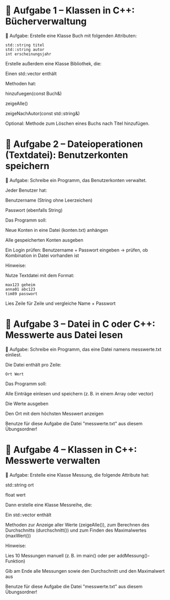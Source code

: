 # 🧱 Aufgabe 1 – Klassen in C++: Bücherverwaltung

📝 Aufgabe: Erstelle eine Klasse Buch mit folgenden Attributen:
```
std::string titel
std::string autor
int erscheinungsjahr
```

Erstelle außerdem eine Klasse Bibliothek, die:

Einen std::vector<Buch> enthält

Methoden hat:

hinzufuegen(const Buch&)

zeigeAlle()

zeigeNachAutor(const std::string&)

Optional: Methode zum Löschen eines Buchs nach Titel hinzufügen.


# 📂 Aufgabe 2 – Dateioperationen (Textdatei): Benutzerkonten speichern

📝 Aufgabe: Schreibe ein Programm, das Benutzerkonten verwaltet.

Jeder Benutzer hat:

Benutzername (String ohne Leerzeichen)

Passwort (ebenfalls String)

Das Programm soll:

Neue Konten in eine Datei (konten.txt) anhängen

Alle gespeicherten Konten ausgeben

Ein Login prüfen: Benutzername + Passwort eingeben → prüfen, ob Kombination in Datei vorhanden ist

Hinweise:

Nutze Textdatei mit dem Format:

```
max123 geheim
anna01 abc123
tim89 passwort
```

Lies Zeile für Zeile und vergleiche Name + Passwort




# 📂 Aufgabe 3 – Datei in C oder C++: Messwerte aus Datei lesen

📝 Aufgabe: Schreibe ein Programm, das eine Datei namens messwerte.txt einliest.

Die Datei enthält pro Zeile:
```
Ort Wert
```

Das Programm soll:

Alle Einträge einlesen und speichern (z. B. in einem Array oder vector)

Die Werte ausgeben

Den Ort mit dem höchsten Messwert anzeigen

Benutze für diese Aufgabe die Datei "messwerte.txt" aus diesem Übungsordner!

# 🧱 Aufgabe 4 – Klassen in C++: Messwerte verwalten

📝 Aufgabe: Erstelle eine Klasse Messung, die folgende Attribute hat:

std::string ort

float wert

Dann erstelle eine Klasse Messreihe, die:

Ein std::vector<Messung> enthält

Methoden zur Anzeige aller Werte (zeigeAlle()), zum Berechnen des Durchschnitts (durchschnitt()) und zum Finden des Maximalwertes (maxWert())

Hinweise:

Lies 10 Messungen manuell (z. B. im main() oder per addMessung()-Funktion)

Gib am Ende alle Messungen sowie den Durchschnitt und den Maximalwert aus

Benutze für diese Aufgabe die Datei "messwerte.txt" aus diesem Übungsordner!

